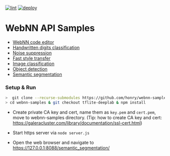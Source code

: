 [![lint](https://github.com/webmachinelearning/webnn-samples/workflows/lint/badge.svg)](https://github.com/webmachinelearning/webnn-samples/actions)
[![deploy](https://github.com/webmachinelearning/webnn-samples/workflows/deploy/badge.svg)](https://github.com/webmachinelearning/webnn-samples/actions)

# WebNN API Samples

* [WebNN code editor](https://webmachinelearning.github.io/webnn-samples/code/)
* [Handwritten digits classification](https://webmachinelearning.github.io/webnn-samples/lenet/)
* [Noise suppression](https://webmachinelearning.github.io/webnn-samples/nsnet2/)
* [Fast style transfer](https://webmachinelearning.github.io/webnn-samples/style_transfer/)
* [Image classification](https://webmachinelearning.github.io/webnn-samples/image_classification/)
* [Object detection](https://webmachinelearning.github.io/webnn-samples/object_detection/)
* [Semantic segmentation](https://webmachinelearning.github.io/webnn-samples/semantic_segmentation/)

### Setup & Run

```sh
>  git clone --recurse-submodules https://github.com/honry/webnn-samples
> cd webnn-samples & git checkout tflite-deeplab & npm install
```

- Create private CA key and cert, name them as `key.pem` and `cert.pem`, move to webnn-samples directory. 
(Tip: how to create CA key and cert: https://galeracluster.com/library/documentation/ssl-cert.html)

- Start https server via `node server.js`

- Open the web browser and navigate to https://127.0.0.1:8088/semantic_segmentation/
